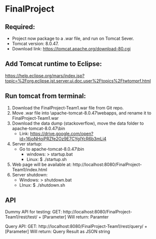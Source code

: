 # FinalProject

## Required:
- Project now package to a .war file, and run on Tomcat Sever.
- Tomcat version: 8.0.47.
- Download link: https://tomcat.apache.org/download-80.cgi

## Add Tomcat runtime to Eclipse:
https://help.eclipse.org/mars/index.jsp?topic=%2Forg.eclipse.jst.server.ui.doc.user%2Ftopics%2Ftwtomprf.html


## Run tomcat from terminal:
1. Download the FinalProject-Team1.war file from Git repo.
2. Move .war file into \apache-tomcat-8.0.47\webapps, and rename it to FinalProject-Team1.war
3. Download the data dump (stackoverflow), move the data folder to apache-tomcat-8.0.47\bin
	- Link: https://drive.google.com/open?id=16joNHojPRZfe2Oz9E7CYgIYcR6b3mLi4
4. Server startup:
	- Go to apache-tomcat-8.0.47\bin
        - windows: 	> startup.bat
        - Linux:	$ ./startup.sh
5. Web page will be available at: http://localhost:8080/FinalProject-Team1/index.html
6. Server shutdown:
	- Windows:	        > shutdown.bat
	- LInux:		$ ./shutdown.sh
	
	
## API
Dummy API for testing:
GET: http://localhost:8080/FinalProject-Team1/rest/test/ + [Parameter]
Will return: Paramter

Query API:
GET: http://localhost:8080/FinalProject-Team1/rest/query/ + [Parameter]
Will return: Query Result as JSON string
